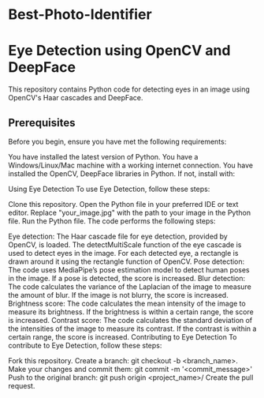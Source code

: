 # Best-Photo-Identifier
# Eye Detection using OpenCV and DeepFace

This repository contains Python code for detecting eyes in an image using OpenCV's Haar cascades and DeepFace.

## Prerequisites

Before you begin, ensure you have met the following requirements:

You have installed the latest version of Python.
You have a Windows/Linux/Mac machine with a working internet connection.
You have installed the OpenCV, DeepFace libraries in Python. If not, install with:

Using Eye Detection
To use Eye Detection, follow these steps:

Clone this repository.
Open the Python file in your preferred IDE or text editor.
Replace "your_image.jpg" with the path to your image in the Python file.
Run the Python file.
The code performs the following steps:

Eye detection: The Haar cascade file for eye detection, provided by OpenCV, is loaded. The detectMultiScale function of the eye cascade is used to detect eyes in the image. For each detected eye, a rectangle is drawn around it using the rectangle function of OpenCV.
Pose detection: The code uses MediaPipe’s pose estimation model to detect human poses in the image. If a pose is detected, the score is increased.
Blur detection: The code calculates the variance of the Laplacian of the image to measure the amount of blur. If the image is not blurry, the score is increased.
Brightness score: The code calculates the mean intensity of the image to measure its brightness. If the brightness is within a certain range, the score is increased.
Contrast score: The code calculates the standard deviation of the intensities of the image to measure its contrast. If the contrast is within a certain range, the score is increased.
Contributing to Eye Detection
To contribute to Eye Detection, follow these steps:

Fork this repository.
Create a branch: git checkout -b <branch_name>.
Make your changes and commit them: git commit -m '<commit_message>'
Push to the original branch: git push origin <project_name>/<location>
Create the pull request.
